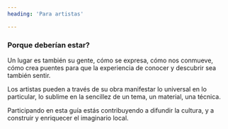 ```yaml
---
heading: 'Para artistas'

---
```


### Porque deberían estar?

Un lugar es también su gente, cómo se expresa, cómo nos conmueve, cómo crea puentes para que la experiencia de conocer y descubrir sea también sentir. 

Los artistas pueden a través de su obra manifestar lo universal en lo particular, lo sublime en la sencillez de un tema, un material, una técnica.

Participando en esta guía estás contribuyendo a difundir la cultura, y a construir y enriquecer el imaginario local.
